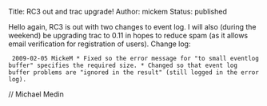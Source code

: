 Title: RC3 out and trac upgrade!
Author: mickem
Status: published

Hello again, RC3 is out with two changes to event log. I will also
(during the weekend) be upgrading trac to 0.11 in hopes to reduce spam
(as it allows email verification for registration of users). Change log:

     2009-02-05 MickeM * Fixed so the error message for "to small eventlog buffer" specifies the required size. * Changed so that event log buffer problems are "ignored in the result" (still logged in the error log). 

// Michael Medin
